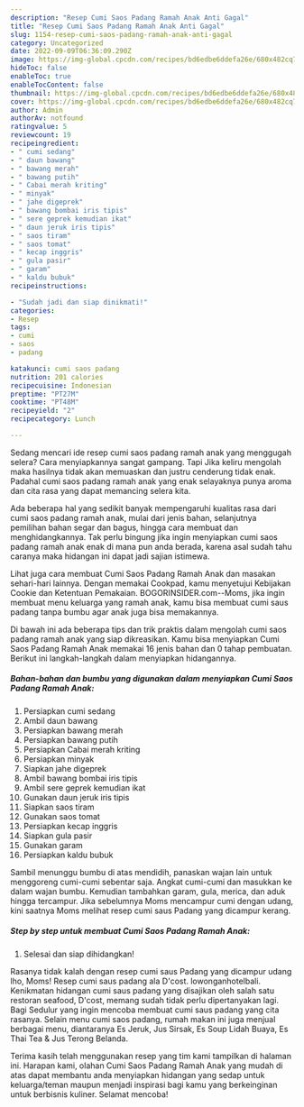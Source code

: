 ```yaml
---
description: "Resep Cumi Saos Padang Ramah Anak Anti Gagal"
title: "Resep Cumi Saos Padang Ramah Anak Anti Gagal"
slug: 1154-resep-cumi-saos-padang-ramah-anak-anti-gagal
category: Uncategorized
date: 2022-09-09T06:36:09.290Z
image: https://img-global.cpcdn.com/recipes/bd6edbe6ddefa26e/680x482cq70/cumi-saos-padang-ramah-anak-foto-resep-utama.jpg
hideToc: false
enableToc: true
enableTocContent: false
thumbnail: https://img-global.cpcdn.com/recipes/bd6edbe6ddefa26e/680x482cq70/cumi-saos-padang-ramah-anak-foto-resep-utama.jpg
cover: https://img-global.cpcdn.com/recipes/bd6edbe6ddefa26e/680x482cq70/cumi-saos-padang-ramah-anak-foto-resep-utama.jpg
author: Admin
authorAv: notfound
ratingvalue: 5
reviewcount: 19
recipeingredient:
- " cumi sedang"
- " daun bawang"
- " bawang merah"
- " bawang putih"
- " Cabai merah kriting"
- " minyak"
- " jahe digeprek"
- " bawang bombai iris tipis"
- " sere geprek kemudian ikat"
- " daun jeruk iris tipis"
- " saos tiram"
- " saos tomat"
- " kecap inggris"
- " gula pasir"
- " garam"
- " kaldu bubuk"
recipeinstructions:

- "Sudah jadi dan siap dinikmati!"
categories:
- Resep
tags:
- cumi
- saos
- padang

katakunci: cumi saos padang 
nutrition: 201 calories
recipecuisine: Indonesian
preptime: "PT27M"
cooktime: "PT48M"
recipeyield: "2"
recipecategory: Lunch

---
```



Sedang mencari ide resep cumi saos padang ramah anak yang menggugah selera? Cara menyiapkannya sangat gampang. Tapi Jika keliru mengolah maka hasilnya tidak akan memuaskan dan justru cenderung tidak enak. Padahal cumi saos padang ramah anak yang enak selayaknya punya aroma dan cita rasa yang dapat memancing selera kita.


Ada beberapa hal yang sedikit banyak mempengaruhi kualitas rasa dari cumi saos padang ramah anak, mulai dari jenis bahan, selanjutnya pemilihan bahan segar dan bagus, hingga cara membuat dan menghidangkannya. Tak perlu bingung jika ingin menyiapkan cumi saos padang ramah anak enak di mana pun anda berada, karena asal sudah tahu caranya maka hidangan ini dapat jadi sajian istimewa.

Lihat juga cara membuat Cumi Saos Padang Ramah Anak dan masakan sehari-hari lainnya. Dengan memakai Cookpad, kamu menyetujui Kebijakan Cookie dan Ketentuan Pemakaian. BOGORINSIDER.com--Moms, jika ingin membuat menu keluarga yang ramah anak, kamu bisa membuat cumi saus padang tanpa bumbu agar anak juga bisa memakannya.


Di bawah ini ada beberapa tips dan trik praktis dalam mengolah cumi saos padang ramah anak yang siap dikreasikan. Kamu bisa menyiapkan Cumi Saos Padang Ramah Anak memakai 16 jenis bahan dan 0 tahap pembuatan. Berikut ini langkah-langkah dalam menyiapkan hidangannya.

<!--inarticleads1-->

##### Bahan-bahan dan bumbu yang digunakan dalam menyiapkan Cumi Saos Padang Ramah Anak:

1. Persiapkan  cumi sedang
1. Ambil  daun bawang
1. Persiapkan  bawang merah
1. Persiapkan  bawang putih
1. Persiapkan  Cabai merah kriting
1. Persiapkan  minyak
1. Siapkan  jahe digeprek
1. Ambil  bawang bombai iris tipis
1. Ambil  sere geprek kemudian ikat
1. Gunakan  daun jeruk iris tipis
1. Siapkan  saos tiram
1. Gunakan  saos tomat
1. Persiapkan  kecap inggris
1. Siapkan  gula pasir
1. Gunakan  garam
1. Persiapkan  kaldu bubuk


Sambil menunggu bumbu di atas mendidih, panaskan wajan lain untuk menggoreng cumi-cumi sebentar saja. Angkat cumi-cumi dan masukkan ke dalam wajan bumbu. Kemudian tambahkan garam, gula, merica, dan aduk hingga tercampur. Jika sebelumnya Moms mencampur cumi dengan udang, kini saatnya Moms melihat resep cumi saus Padang yang dicampur kerang. 

<!--inarticleads2-->

##### Step by step untuk membuat Cumi Saos Padang Ramah Anak:


1. Selesai dan siap dihidangkan!

Rasanya tidak kalah dengan resep cumi saus Padang yang dicampur udang lho, Moms! Resep cumi saus padang ala D&#39;cost. lowonganhotelbali. Kenikmatan hidangan cumi saus padang yang disajikan oleh salah satu restoran seafood, D&#39;cost, memang sudah tidak perlu dipertanyakan lagi. Bagi Sedulur yang ingin mencoba membuat cumi saus padang yang cita rasanya. Selain menu cumi saos padang, rumah makan ini juga menjual berbagai menu, diantaranya Es Jeruk, Jus Sirsak, Es Soup Lidah Buaya, Es Thai Tea &amp; Jus Terong Belanda. 

Terima kasih telah menggunakan resep yang tim kami tampilkan di halaman ini. Harapan kami, olahan Cumi Saos Padang Ramah Anak yang mudah di atas dapat membantu anda menyiapkan hidangan yang sedap untuk keluarga/teman maupun menjadi inspirasi bagi kamu yang berkeinginan untuk berbisnis kuliner. Selamat mencoba!
